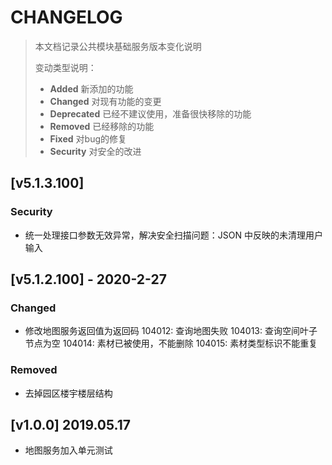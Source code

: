 # CHANGELOG
> 本文档记录公共模块基础服务版本变化说明
>
> 变动类型说明：
>
> - **Added** 新添加的功能
> - **Changed** 对现有功能的变更
> - **Deprecated** 已经不建议使用，准备很快移除的功能
> - **Removed** 已经移除的功能
> - **Fixed** 对bug的修复
> - **Security** 对安全的改进

## [v5.1.3.100] 
### Security
  - 统一处理接口参数无效异常，解决安全扫描问题：JSON 中反映的未清理用户输入

## [v5.1.2.100] - 2020-2-27
### Changed
  - 修改地图服务返回值为返回码
      104012: 查询地图失败
      104013: 查询空间叶子节点为空
      104014: 素材已被使用，不能删除
      104015: 素材类型标识不能重复
  
### Removed
  - 去掉园区楼宇楼层结构
  
## [v1.0.0] 2019.05.17
- 地图服务加入单元测试